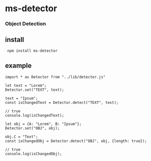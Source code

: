 # ms-detector
### Object Detection

## install
     npm install ms-detector

## example
    import * as Detector from "../lib/detector.js"

    let text = "Lorem";
    Detector.set("TEXT", text);

    text = "Ipsum";
    const isChangedText = Detector.detect("TEXT", text);

    // true
    console.log(isChangedText);

    let obj = {A: "Lorem", B: "Ipsum"};
    Detector.set("OBJ", obj);

    obj.C = "Text";
    const isChangedObj = Detector.detect("OBJ", obj, {length: true});

    // true
    console.log(isChangedObj);
